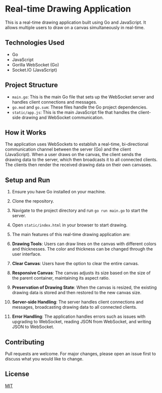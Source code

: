 # Real-time Drawing Application

This is a real-time drawing application built using Go and JavaScript. It allows multiple users to draw on a canvas simultaneously in real-time.

## Technologies Used

- Go
- JavaScript
- Gorilla WebSocket (Go)
- Socket.IO (JavaScript)

## Project Structure

- `main.go`: This is the main Go file that sets up the WebSocket server and handles client connections and messages.
- `go.mod` and `go.sum`: These files handle the Go project dependencies.
- `static/app.js`: This is the main JavaScript file that handles the client-side drawing and WebSocket communication.

## How it Works

The application uses WebSockets to establish a real-time, bi-directional communication channel between the server (Go) and the client (JavaScript). When a user draws on the canvas, the client sends the drawing data to the server, which then broadcasts it to all connected clients. The clients then render the received drawing data on their own canvases.

## Setup and Run

1. Ensure you have Go installed on your machine.
2. Clone the repository.
3. Navigate to the project directory and run `go run main.go` to start the server.
4. Open `static/index.html` in your browser to start drawing.
5. The main features of this real-time drawing application are:


1. **Drawing Tools**: Users can draw lines on the canvas with different colors and thicknesses. The color and thickness can be changed through the user interface.

2. **Clear Canvas**: Users have the option to clear the entire canvas.

3. **Responsive Canvas**: The canvas adjusts its size based on the size of the parent container, maintaining its aspect ratio.

4. **Preservation of Drawing State**: When the canvas is resized, the existing drawing data is stored and then restored to the new canvas size.

5. **Server-side Handling**: The server handles client connections and messages, broadcasting drawing data to all connected clients.

6. **Error Handling**: The application handles errors such as issues with upgrading to WebSocket, reading JSON from WebSocket, and writing JSON to WebSocket.

## Contributing

Pull requests are welcome. For major changes, please open an issue first to discuss what you would like to change.

## License

[MIT](https://choosealicense.com/licenses/mit/)
